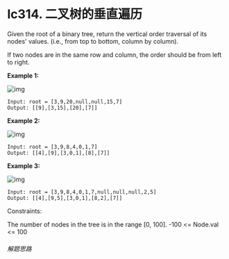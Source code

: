 # lc314. 二叉树的垂直遍历


Given the root of a binary tree, return the vertical order traversal of its nodes' values. (i.e., from top to bottom, column by column).

If two nodes are in the same row and column, the order should be from left to right.

**Example 1:**

![img](https://cdn.jsdelivr.net/gh/JoshuaChou2018/oss@main/uPic/vtree1.iiO12U.QkFbUS.jpg)

```
Input: root = [3,9,20,null,null,15,7]
Output: [[9],[3,15],[20],[7]]
```

**Example 2:**

![img](https://cdn.jsdelivr.net/gh/JoshuaChou2018/oss@main/uPic/vtree2-1.z96seX.jpg)

```
Input: root = [3,9,8,4,0,1,7]
Output: [[4],[9],[3,0,1],[8],[7]]
```

**Example 3:**

![img](https://cdn.jsdelivr.net/gh/JoshuaChou2018/oss@main/uPic/vtree2.ADmpP4.jpg)

```
Input: root = [3,9,8,4,0,1,7,null,null,null,2,5]
Output: [[4],[9,5],[3,0,1],[8,2],[7]]
```


Constraints:

The number of nodes in the tree is in the range [0, 100].
		-100 <= Node.val <= 100

###### 解题思路



